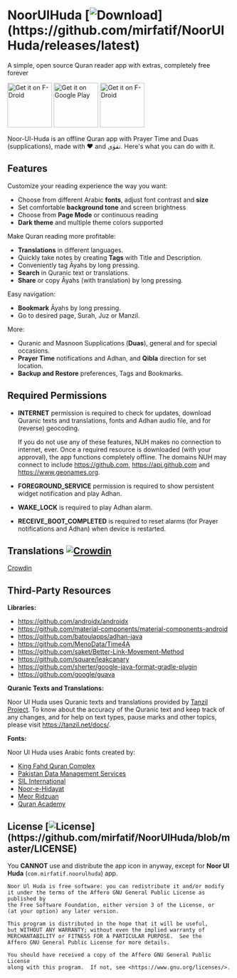 # NoorUlHuda [![Download](https://img.shields.io/github/v/release/mirfatif/NoorUlHuda?label="Download")](https://github.com/mirfatif/NoorUlHuda/releases/latest)
A simple, open source Quran reader app with extras, completely free forever

<a href="https://f-droid.org/packages/com.mirfatif.noorulhuda"><img alt="Get it on F-Droid" src="https://fdroid.gitlab.io/artwork/badge/get-it-on.png" height="100"></a>
<a href="https://play.google.com/store/apps/details?id=com.mirfatif.noorulhuda"><img alt="Get it on Google Play" src="https://play.google.com/intl/en_us/badges/static/images/badges/en_badge_web_generic.png" height="100"></a>
<a href="https://apt.izzysoft.de/fdroid/index/apk/com.mirfatif.noorulhuda"><img alt="Get it on F-Droid" src="https://gitlab.com/IzzyOnDroid/repo/-/raw/master/assets/IzzyOnDroid.png" height="100"></a>

Noor-Ul-Huda is an offline Quran app with Prayer Time and Duas (supplications), made with ❤️ and تقوٰى. Here's what you can do with it.

## Features
Customize your reading experience the way you want:

* Choose from different Arabic <b>fonts</b>, adjust font contrast and <b>size</b>
* Set comfortable <b>background tone</b> and screen brightness
* Choose from <b>Page Mode</b> or continuous reading
* <b>Dark theme</b> and multiple theme colors supported

Make Quran reading more profitable:

* <b>Translations</b> in different languages.
* Quickly take notes by creating <b>Tags</b> with Title and Description.
* Conveniently tag Āyahs by long pressing.
* <b>Search</b> in Quranic text or translations.
* <b>Share</b> or copy Āyahs (with translation) by long pressing.

Easy navigation:

* <b>Bookmark</b> Āyahs by long pressing.
* Go to desired page, Surah, Juz or Manzil.

More:

* Quranic and Masnoon Supplications (<b>Duas</b>), general and for special occasions.
* <b>Prayer Time</b> notifications and Adhan, and <b>Qibla</b> direction for set location.
* <b>Backup and Restore</b> preferences, Tags and Bookmarks.

## Required Permissions

* **INTERNET** permission is required to check for updates, download Quranic texts and translations, fonts and Adhan audio file, and for (reverse) geocoding.

  If you do not use any of these features, NUH makes no connection to internet, ever. Once a required resource is downloaded (with your approval), the app functions completely offline. The domains NUH may connect to include https://github.com, https://api.github.com and https://www.geonames.org.
* **FOREGROUND_SERVICE** permission is required to show persistent widget notification and play Adhan.
* **WAKE_LOCK** is required to play Adhan alarm.
* **RECEIVE_BOOT_COMPLETED** is required to reset alarms (for Prayer notifications and Adhan) when device is restarted.


## Translations [![Crowdin](https://badges.crowdin.net/nuh/localized.svg)](https://crowdin.com/project/nuh)
[Crowdin](https://crowdin.com/project/nuh)

## Third-Party Resources

**Libraries:**

* https://github.com/androidx/androidx
* https://github.com/material-components/material-components-android
* https://github.com/batoulapps/adhan-java
* https://github.com/MenoData/Time4A
* https://github.com/saket/Better-Link-Movement-Method
* https://github.com/square/leakcanary
* https://github.com/sherter/google-java-format-gradle-plugin
* https://github.com/google/guava

**Quranic Texts and Translations:**

Noor Ul Huda uses Quranic texts and translations provided by <a href="https://tanzil.net/download">Tanzil Project</a>. To know about the accuracy of the Quranic text and keep track of any changes, and for help on text types, pause marks and other topics, please visit https://tanzil.net/docs/.

**Fonts:**

Noor Ul Huda uses Arabic fonts created by:
      
* <a href="https://fonts.qurancomplex.gov.sa">King Fahd Quran Complex</a>
* <a href="https://pakdata.com/products/arabicfont">Pakistan Data Management Services</a>
* <a href="https://software.sil.org/arabicfonts">SIL International</a>
* <a href="https://www.noorehidayat.org">Noor-e-Hidayat</a>
* <a href="https://github.com/icikiwir/me_quran">Meor Ridzuan</a>
* <a href="https://github.com/quranacademy/kitab-font">Quran Academy</a>

## License [![License](https://img.shields.io/github/license/mirfatif/NoorUlHuda?label="License")](https://github.com/mirfatif/NoorUlHuda/blob/master/LICENSE)

You **CANNOT** use and distribute the app icon in anyway, except for **Noor Ul Huda** (`com.mirfatif.noorulhuda`) app.

    Noor Ul Huda is free software: you can redistribute it and/or modify
    it under the terms of the Affero GNU General Public License as published by
    the Free Software Foundation, either version 3 of the License, or
    (at your option) any later version.

    This program is distributed in the hope that it will be useful,
    but WITHOUT ANY WARRANTY; without even the implied warranty of
    MERCHANTABILITY or FITNESS FOR A PARTICULAR PURPOSE.  See the
    Affero GNU General Public License for more details.

    You should have received a copy of the Affero GNU General Public License
    along with this program.  If not, see <https://www.gnu.org/licenses/>.


